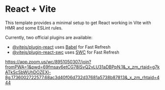 # React + Vite

This template provides a minimal setup to get React working in Vite with HMR and some ESLint rules.

Currently, two official plugins are available:

- [@vitejs/plugin-react](https://github.com/vitejs/vite-plugin-react/blob/main/packages/plugin-react/README.md) uses [Babel](https://babeljs.io/) for Fast Refresh
- [@vitejs/plugin-react-swc](https://github.com/vitejs/vite-plugin-react-swc) uses [SWC](https://swc.rs/) for Fast Refresh


https://app.zoom.us/wc/8951050307/join?fromPWA=1&pwd=69fmsav6etCG78ISvQ2vLU31aDBPpN.1&_x_zm_rtaid=g7kATkScSbWUhDOZEXl-8g.1736002722577.68ac3d40f06d732d37681a5738b87813&_x_zm_rhtaid=444

